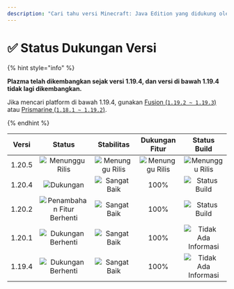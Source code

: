 ```yaml
---
description: "Cari tahu versi Minecraft: Java Edition yang didukung oleh Plazma."
---
```


# ✅ Status Dukungan Versi

{% hint style="info" %}

**Plazma telah dikembangkan sejak versi 1.19.4, dan versi di bawah 1.19.4 tidak lagi dikembangkan.**

Jika mencari platform di bawah 1.19.4, gunakan [Fusion (`1.19.2 ~ 1.19.3`)](https://github.com/RuinedTechnologyUnify/Fusion) atau [Prismarine (`1.18.1 ~ 1.19.2`)](https://github.com/PrismarineTeam/Prismarine).

{% endhint %}

[wtr]: https://img.shields.io/badge/릴리스%20대기중-gray?style=for-the-badge

[atv]: https://img.shields.io/badge/dukungan-success?style=for-the-badge

[mtn]: https://img.shields.io/badge/penambahan%20fitur%20berhenti-blue?style=for-the-badge

[eol]: https://img.shields.io/badge/dukungan%20berhenti-red?style=for-the-badge

[nul]: https://img.shields.io/badge/tidak%20ada%20informasi-gray?style=for-the-badge

[vgd]: https://img.shields.io/badge/sangat%20baik-blue?style=for-the-badge

[100]: https://img.shields.io/badge/100%25-blue?style=for-the-badge

|  Versi |               Status              |       Stabilitas       |     Dukungan Fitur     |         Status Build        |
| :----: | :-------------------------------: | :--------------------: | :--------------------: | :-------------------------: |
| 1.20.5 |       ![Menunggu Rilis][wtr]      | ![Menunggu Rilis][wtr] | ![Menunggu Rilis][wtr] |    ![Menunggu Rilis][wtr]   |
| 1.20.4 |          ![Dukungan][atv]         |   ![Sangat Baik][vgd]  |          100%          |     ![Status Build][204]    |
| 1.20.2 | ![Penambahan Fitur Berhenti][mtn] |   ![Sangat Baik][vgd]  |          100%          |     ![Status Build][202]    |
| 1.20.1 |     ![Dukungan Berhenti][eol]     |   ![Sangat Baik][vgd]  |          100%          | ![Tidak Ada Informasi][nul] |
| 1.19.4 |     ![Dukungan Berhenti][eol]     |   ![Sangat Baik][vgd]  |          100%          | ![Tidak Ada Informasi][nul] |

[204]: https://img.shields.io/github/actions/workflow/status/PlazmaMC/Plazma/release.yml?style=for-the-badge&label=%20&branch=ver/1.20.4

[202]: https://img.shields.io/github/actions/workflow/status/PlazmaMC/Plazma/release.yml?style=for-the-badge&label=%20&branch=ver/1.20.2

<!--

https://api.plazmamc.org/v1/badge/<bit>/<str>
- bit: RGB (Boolean, ...)
    - EX) 110 -> Yellow / 001 -> Blue / 000 -> Grey
    000 001 010 011 100 101 110 111

[wtr]: https://api.plazmamc.org/v1/badge/0/릴리스%20대기중

[dev]: https://api.plazmamc.org/v1/badge/1/개발중
[atv]: https://api.plazmamc.org/v1/badge/2/지원중
[mtn]: https://api.plazmamc.org/v1/badge/6/기능%20추가%20종료
[eol]: https://api.plazmamc.org/v1/badge/4/지원%20종료

[ukn]: https://api.plazmamc.org/v1/badge/0/정보%20없음
[vgd]: https://api.plazmamc.org/v1/badge/1/매우%20좋음

|  버전  |          상태          |        안정성        |       기능 지원       |       빌드 상태       |
| :----: | :-------------------: | :------------------: | :------------------: | :------------------: |
| 1.20.5 | ![릴리스 대기중][wtr]  | ![릴리스 대기중][wtr] | ![릴리스 대기중][wtr] | ![릴리스 대기중][wtr] |
| 1.20.4 |    ![지원중][atv]     |   ![매우 좋음][vgd]   |         100%         | [![빌드 상태](https://build.plazmamc.org/1.20.4/sh)](https://build.plazmamc.org/1.20.4/) |
| 1.20.2 | ![기능 추가 종료][mtn] |   ![매우 좋음][vgd]   |         100%        | [![빌드 상태](https://build.plazmamc.org/1.20.2/sh)](https://build.plazmamc.org/1.20.2/) |
| 1.20.1 |   ![지원 종료][eol]    |   ![매우 좋음][vgd]  |         100%         |   ![빌드 상태][ukn]   |
| 1.19.4 |   ![지원 종료][eol]    |   ![매우 좋음][vgd]  |         100%         |   ![빌드 상태][ukn]   |
-->
